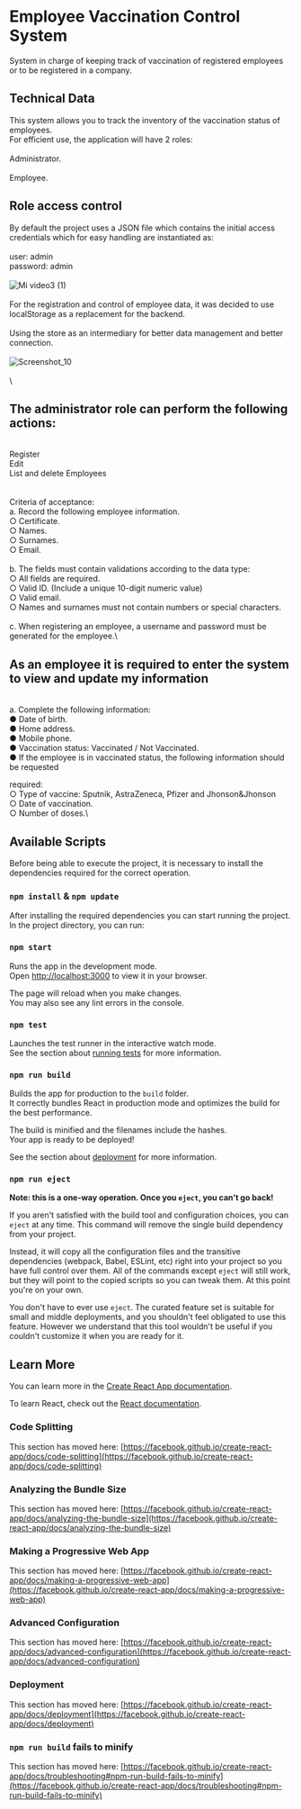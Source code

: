 # Employee Vaccination Control System

System in charge of keeping track of vaccination of registered employees or to be registered in a company.

## Technical Data

This system allows you to track the inventory of the vaccination status of employees.\
For efficient use, the application will have 2 roles:\
\
Administrator.\
\
Employee.

## Role access control
By default the project uses a JSON file which contains the initial access credentials which for easy handling are instantiated as:\
\
user:     admin\
password: admin\
\
![Mi video3 (1)](https://user-images.githubusercontent.com/46092860/192167648-f8df4da7-000e-45f9-be36-f612bd3a9b40.gif)
\
\
For the registration and control of employee data, it was decided to use localStorage as a replacement for the backend.\
\
Using the store as an intermediary for better data management and better connection.\
\
![Screenshot_10](https://user-images.githubusercontent.com/46092860/189568543-b186d35b-6ac3-43ab-975f-598b2b09d297.png) \
\
\
## The administrator role can perform the following actions:
\
Register\
Edit\
List and delete Employees\
\
\
Criteria of acceptance:\
a. Record the following employee information.\
    ○ Certificate.\
    ○ Names.\
    ○ Surnames.\
    ○ Email.\
\
b. The fields must contain validations according to the data type:\
    ○ All fields are required.\
    ○ Valid ID. (Include a unique 10-digit numeric value)\
    ○ Valid email.\
    ○ Names and surnames must not contain numbers or special characters.\
\
c. When registering an employee, a username and password must be generated for the employee.\


## As an employee it is required to enter the system to view and update my information
\
a. Complete the following information:\
  ● Date of birth.\
  ● Home address.\
  ● Mobile phone.\
  ● Vaccination status: Vaccinated / Not Vaccinated.\
  ● If the employee is in vaccinated status, the following information should be requested

required:\
  ○ Type of vaccine: Sputnik, AstraZeneca, Pfizer and Jhonson&Jhonson\
  ○ Date of vaccination.\
  ○ Number of doses.\
  
  ## Available Scripts

Before being able to execute the project, it is necessary to install the dependencies required for the correct operation.

### `npm install` & `npm update`

After installing the required dependencies you can start running the project.
In the project directory, you can run:

### `npm start`

Runs the app in the development mode.\
Open [http://localhost:3000](http://localhost:3000) to view it in your browser.

The page will reload when you make changes.\
You may also see any lint errors in the console.

### `npm test`

Launches the test runner in the interactive watch mode.\
See the section about [running tests](https://facebook.github.io/create-react-app/docs/running-tests) for more information.

### `npm run build`

Builds the app for production to the `build` folder.\
It correctly bundles React in production mode and optimizes the build for the best performance.

The build is minified and the filenames include the hashes.\
Your app is ready to be deployed!

See the section about [deployment](https://facebook.github.io/create-react-app/docs/deployment) for more information.

### `npm run eject`

**Note: this is a one-way operation. Once you `eject`, you can't go back!**

If you aren't satisfied with the build tool and configuration choices, you can `eject` at any time. This command will remove the single build dependency from your project.

Instead, it will copy all the configuration files and the transitive dependencies (webpack, Babel, ESLint, etc) right into your project so you have full control over them. All of the commands except `eject` will still work, but they will point to the copied scripts so you can tweak them. At this point you're on your own.

You don't have to ever use `eject`. The curated feature set is suitable for small and middle deployments, and you shouldn't feel obligated to use this feature. However we understand that this tool wouldn't be useful if you couldn't customize it when you are ready for it.

## Learn More

You can learn more in the [Create React App documentation](https://facebook.github.io/create-react-app/docs/getting-started).

To learn React, check out the [React documentation](https://reactjs.org/).

### Code Splitting

This section has moved here: [https://facebook.github.io/create-react-app/docs/code-splitting](https://facebook.github.io/create-react-app/docs/code-splitting)

### Analyzing the Bundle Size

This section has moved here: [https://facebook.github.io/create-react-app/docs/analyzing-the-bundle-size](https://facebook.github.io/create-react-app/docs/analyzing-the-bundle-size)

### Making a Progressive Web App

This section has moved here: [https://facebook.github.io/create-react-app/docs/making-a-progressive-web-app](https://facebook.github.io/create-react-app/docs/making-a-progressive-web-app)

### Advanced Configuration

This section has moved here: [https://facebook.github.io/create-react-app/docs/advanced-configuration](https://facebook.github.io/create-react-app/docs/advanced-configuration)

### Deployment

This section has moved here: [https://facebook.github.io/create-react-app/docs/deployment](https://facebook.github.io/create-react-app/docs/deployment)

### `npm run build` fails to minify

This section has moved here: [https://facebook.github.io/create-react-app/docs/troubleshooting#npm-run-build-fails-to-minify](https://facebook.github.io/create-react-app/docs/troubleshooting#npm-run-build-fails-to-minify)
